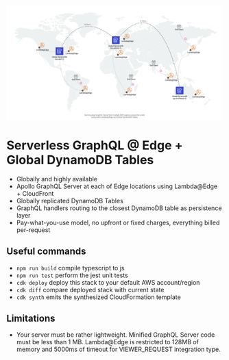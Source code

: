 ![Solution Diagram](./assets/overview.png)

# Serverless GraphQL @ Edge + Global DynamoDB Tables

- Globally and highly available
- Apollo GraphQL Server at each of Edge locations using Lambda@Edge + CloudFront
- Globally replicated DynamoDB Tables
- GraphQL handlers routing to the closest DynamoDB table as persistence layer
- Pay-what-you-use model, no upfront or fixed charges, everything billed per-request

## Useful commands

 * `npm run build`   compile typescript to js
 * `npm run test`    perform the jest unit tests
 * `cdk deploy`      deploy this stack to your default AWS account/region
 * `cdk diff`        compare deployed stack with current state
 * `cdk synth`       emits the synthesized CloudFormation template

## Limitations

- Your server must be rather lightweight. Minified GraphQL Server code must be less than 1 MB. Lambda@Edge is restricted to 128MB of memory and 5000ms of timeout for VIEWER_REQUEST integration type.
